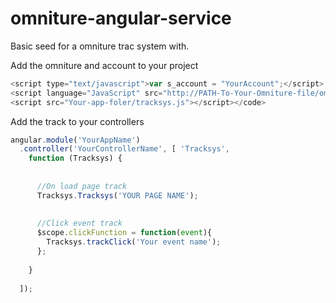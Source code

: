 omniture-angular-service
========================

Basic seed for a omniture trac system with.

Add the omniture and account to your project
```javascript
<script type="text/javascript">var s_account = "YourAccount";</script>
<script language="JavaScript" src="http://PATH-To-Your-Omniture-file/omniture.js"></script>
<script src="Your-app-foler/tracksys.js"></script></code>
```

Add the track to your controllers


```javascript
angular.module('YourAppName')
  .controller('YourControllerName', [ 'Tracksys',
    function (Tracksys) {
 
     
      //On load page track
      Tracksys.Tracksys('YOUR PAGE NAME');
      
      
      //Click event track
      $scope.clickFunction = function(event){
        Tracksys.trackClick('Your event name');
      };
      
    }
    
  ]);
```
